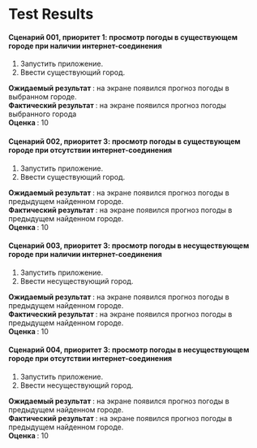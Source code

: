 # Test Results

<h4> Сценарий 001, приоритет 1: просмотр погоды в существующем городе при наличии интернет-соединения </h4>

1. Запустить приложение. 
2. Ввести существующий город.

<b> Ожидаемый результат </b>: на экране появился прогноз погоды в выбранном городе. <br>
<b> Фактический результат </b>: на экране появился прогноз погоды выбранного города <br> 
<b> Оценка </b>: 10 <br>

<h4> Сценарий 002, приоритет 3: просмотр погоды в существующем городе при отсутствии интернет-соединения </h4>

1. Запустить приложение. 
2. Ввести существующий город.

<b> Ожидаемый результат </b>: на экране появился прогноз погоды в предыдущем найденном городе. <br>
<b> Фактический результат </b>: на экране появился прогноз погоды в предыдущем найденном городе. <br>
<b> Оценка </b>: 10 <br>

<h4> Сценарий 003, приоритет 3: просмотр погоды в несуществующем городе при наличии интернет-соединения </h4>

1. Запустить приложение. 
2. Ввести несуществующий город.

<b> Ожидаемый результат </b>: на экране появился прогноз погоды в предыдущем найденном городе. <br>
<b> Фактический результат </b>: на экране появился прогноз погоды в предыдущем найденном городе. <br>
<b> Оценка </b>: 10 <br>

<h4> Сценарий 004, приоритет 3: просмотр погоды в несуществующем городе при отсутствии интернет-соединения </h4>

1. Запустить приложение. 
2. Ввести несуществующий город.

<b> Ожидаемый результат </b>: на экране появился прогноз погоды в предыдущем найденном городе. <br>
<b> Фактический результат </b>: на экране появился прогноз погоды в предыдущем найденном городе. <br>
<b> Оценка </b>: 10 <br>
